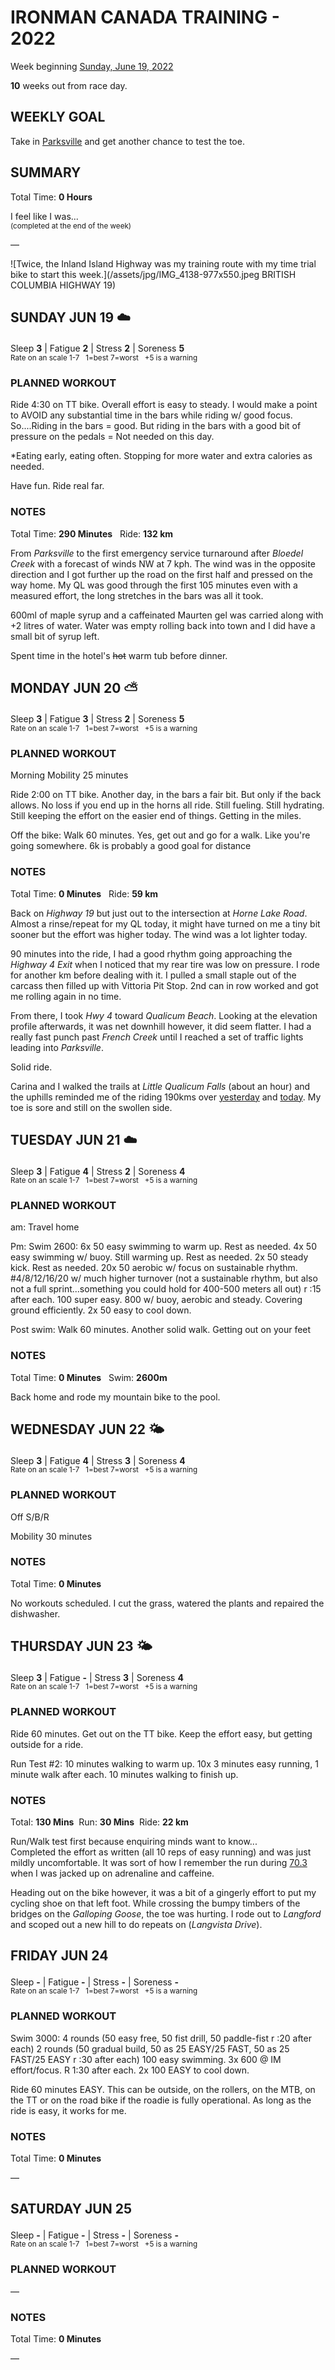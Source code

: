 # IRONMAN CANADA TRAINING - 2022
Week beginning [Sunday, June 19, 2022](javascript:flick('sun');)

**10** weeks out from race day.

## WEEKLY GOAL
Take in [Parksville](javascript:flkty.select(2);) and get another chance to test the toe.

## SUMMARY
Total Time: **0 Hours**

I feel like I was...
<br /><sup>(completed at the end of the week)</sup>

&mdash;

![Twice, the Inland Island Highway was my training route with my time trial bike to start this week.](/assets/jpg/IMG_4138-977x550.jpeg BRITISH COLUMBIA HIGHWAY 19)

## SUNDAY JUN 19 ☁️
Sleep **3** | Fatigue **2** | Stress **2** | Soreness **5**
<sup><br />Rate on an scale 1-7 &nbsp; 1=best 7=worst &nbsp; +5 is a warning</sup>

### PLANNED WORKOUT
Ride 4:30 on TT bike. Overall effort is easy to steady. 
I would make a point to AVOID any substantial time in the bars while riding w/ good focus. 
So....Riding in the bars = good. But riding in the bars with a good bit of pressure on the pedals = Not needed on this day.
 
*Eating early, eating often. Stopping for more water and extra calories as needed.

Have fun. Ride real far. 

### NOTES
Total Time: **290 Minutes** &nbsp; Ride: **132 km**

From _Parksville_ to the first emergency service turnaround after _Bloedel Creek_ with a forecast of winds NW at 7 kph.  The wind was in the opposite direction and I got further up the road on the first half and pressed on the way home.  My QL was good through the first 105 minutes even with a measured effort, the long stretches in the bars was all it took.

600ml of maple syrup and a caffeinated Maurten gel was carried along with +2 litres of water.  Water was empty rolling back into town and I did have a small bit of syrup left.

Spent time in the hotel's <strike>hot</strike> warm tub before dinner. 

<!---->
## MONDAY JUN 20 ⛅️
Sleep **3** | Fatigue **3** | Stress **2** | Soreness **5**
<sup><br />Rate on an scale 1-7 &nbsp; 1=best 7=worst &nbsp; +5 is a warning</sup>

### PLANNED WORKOUT
Morning Mobility 25 minutes

Ride 2:00 on TT bike. Another day, in the bars a fair bit. But only if the back allows. No loss if you end up in the horns all ride. 
Still fueling. Still hydrating. Still keeping the effort on the easier end of things. Getting in the miles.

Off the bike: Walk 60 minutes. Yes, get out and go for a walk. Like you're going somewhere. 6k is probably a good goal for distance

### NOTES
Total Time: **0 Minutes** &nbsp; Ride: **59 km**

Back on _Highway 19_ but just out to the intersection at _Horne Lake Road_.  Almost a rinse/repeat for my QL today, it might have turned on me a tiny bit sooner but the effort was higher today.  The wind was a lot lighter today.

90 minutes into the ride, I had a good rhythm going approaching the _Highway 4 Exit_ when I noticed that my rear tire was low on pressure.  I rode for another km before dealing with it.  I pulled a small staple out of the carcass then filled up with Vittoria Pit Stop.  2nd can in row worked and got me rolling again in no time.  

From there, I took _Hwy 4_ toward _Qualicum Beach_.  Looking at the elevation profile afterwards, it was net downhill however, it did seem flatter.  I had a really fast punch past _French Creek_ until I reached a set of traffic lights leading into _Parksville_.

Solid ride. 

Carina and I walked the trails at _Little Qualicum Falls_ (about an hour) and the uphills reminded me of the riding 190kms over [yesterday](javascript:flick('sun');) and [today](javascript:flick('mon');).   My toe is sore and still on the swollen side.

<!---->
## TUESDAY JUN 21 ☁️
Sleep **3** | Fatigue **4** | Stress **2** | Soreness **4**
<sup><br />Rate on an scale 1-7 &nbsp; 1=best 7=worst &nbsp; +5 is a warning</sup>

### PLANNED WORKOUT
am: Travel home

Pm: Swim 2600: 
6x 50 easy swimming to warm up. Rest as needed. 
4x 50 easy swimming w/ buoy. Still warming up. Rest as needed. 
2x 50 steady kick. Rest as needed. 
20x 50 aerobic w/ focus on sustainable rhythm. #4/8/12/16/20 w/ much higher turnover (not a sustainable rhythm, but also not a full sprint...something you could hold for 400-500 meters all out) r :15 after each. 
100 super easy. 
800 w/ buoy, aerobic and steady. Covering ground efficiently. 
2x 50 easy to cool down.

Post swim: Walk 60 minutes. Another solid walk. Getting out on your feet

### NOTES
Total Time: **0 Minutes** &nbsp; Swim: **2600m**

Back home and rode my mountain bike to the pool.  

<!---->
## WEDNESDAY JUN 22 🌤
Sleep **3** | Fatigue **4** | Stress **3** | Soreness **4**
<sup><br />Rate on an scale 1-7 &nbsp; 1=best 7=worst &nbsp; +5 is a warning</sup>

### PLANNED WORKOUT
Off S/B/R

Mobility 30 minutes

### NOTES
Total Time: **0 Minutes**

No workouts scheduled.  I cut the grass, watered the plants and repaired the dishwasher.

<!---->
## THURSDAY JUN 23 🌤
Sleep **3** | Fatigue **-** | Stress **3** | Soreness **4**
<sup><br />Rate on an scale 1-7 &nbsp; 1=best 7=worst &nbsp; +5 is a warning</sup>

### PLANNED WORKOUT
Ride 60 minutes. Get out on the TT bike. Keep the effort easy, but getting outside for a ride.

Run Test #2: 
10 minutes walking to warm up.
10x 3 minutes easy running, 1 minute walk after each. 
10 minutes walking to finish up.

### NOTES
Total: **130 Mins** &nbsp;Run: **30 Mins** &nbsp;Ride: **22 km**

Run/Walk test first because enquiring minds want to know...   
Completed the effort as written (all 10 reps of easy running) and was just mildly uncomfortable.  It was sort of how I remember the run during [70.3](/racereports/2022-ironman-70.3-victoria) when I was jacked up on adrenaline and caffeine.  

Heading out on the bike however, it was a bit of a gingerly effort to put my cycling shoe on that left foot.  While crossing the bumpy timbers of the bridges on the _Galloping Goose_, the toe was hurting.  I rode out to _Langford_ and scoped out a new hill to do repeats on (_Langvista Drive_).

<!---->
## FRIDAY JUN 24
Sleep **-** | Fatigue **-** | Stress **-** | Soreness **-**
<sup><br />Rate on an scale 1-7 &nbsp; 1=best 7=worst &nbsp; +5 is a warning</sup>

### PLANNED WORKOUT
Swim 3000: 
4 rounds (50 easy free, 50 fist drill, 50 paddle-fist r :20 after each) 
2 rounds (50 gradual build, 50 as 25 EASY/25 FAST, 50 as 25 FAST/25 EASY r :30 after each)
100 easy swimming. 
3x 600 @ IM effort/focus. R 1:30 after each. 
2x 100 EASY to cool down.

Ride 60 minutes EASY. This can be outside, on the rollers, on the MTB, on the TT or on the road bike if the roadie is fully operational. 
As long as the ride is easy, it works for me.

### NOTES
Total Time: **0 Minutes**

&mdash;  

<!---->
## SATURDAY JUN 25
Sleep **-** | Fatigue **-** | Stress **-** | Soreness **-**
<sup><br />Rate on an scale 1-7 &nbsp; 1=best 7=worst &nbsp; +5 is a warning</sup>

### PLANNED WORKOUT
&mdash;  

### NOTES
Total Time: **0 Minutes**

&mdash;  

